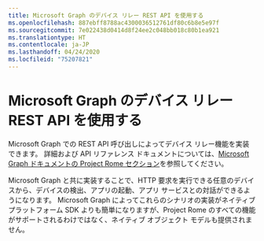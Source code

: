 ```yaml
---
title: Microsoft Graph のデバイス リレー REST API を使用する
ms.openlocfilehash: 887ebff8788ac4300036512761df80c6b8e5e97f
ms.sourcegitcommit: 7e022438d0414d8f24ee2c048bb018c80b1ea921
ms.translationtype: HT
ms.contentlocale: ja-JP
ms.lasthandoff: 04/24/2020
ms.locfileid: "75207821"
---
```

# <a name="using-microsoft-graphs-device-relay-rest-apis"></a>Microsoft Graph のデバイス リレー REST API を使用する

Microsoft Graph での REST API 呼び出しによってデバイス リレー機能を実装できます。 詳細および API リファレンス ドキュメントについては、[Microsoft Graph ドキュメントの Project Rome セクション](https://developer.microsoft.com/graph/docs/api-reference/beta/resources/project_rome_overview#devices)を参照してください。

Microsoft Graph と共に実装することで、HTTP 要求を実行できる任意のデバイスから、デバイスの検出、アプリの起動、アプリ サービスとの対話ができるようになります。 Microsoft Graph によってこれらのシナリオの実装がネイティブ プラットフォーム SDK よりも簡単になりますが、Project Rome のすべての機能がサポートされるわけではなく、ネイティブ オブジェクト モデルも提供されません。